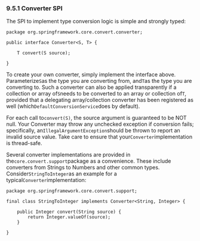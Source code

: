 ### 9.5.1 Converter SPI

The SPI to implement type conversion logic is simple and strongly typed:

```
package org.springframework.core.convert.converter;

public interface Converter<S, T> {

    T convert(S source);

}
```

To create your own converter, simply implement the interface above. Parameterize`S`as the type you are converting from, and`T`as the type you are converting to. Such a converter can also be applied transparently if a collection or array of`S`needs to be converted to an array or collection of`T`, provided that a delegating array/collection converter has been registered as well \(which`DefaultConversionService`does by default\).

For each call to`convert(S)`, the source argument is guaranteed to be NOT null. Your Converter may throw any unchecked exception if conversion fails; specifically, an`IllegalArgumentException`should be thrown to report an invalid source value. Take care to ensure that your`Converter`implementation is thread-safe.

Several converter implementations are provided in the`core.convert.support`package as a convenience. These include converters from Strings to Numbers and other common types. Consider`StringToInteger`as an example for a typical`Converter`implementation:

```
package org.springframework.core.convert.support;

final class StringToInteger implements Converter<String, Integer> {

    public Integer convert(String source) {
        return Integer.valueOf(source);
    }

}
```



